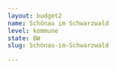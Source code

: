 ```yaml
---
layout: budget2
name: Schönau im Schwarzwald
level: kommune
state: BW
slug: Schönau-im-Schwarzwald

---
```




